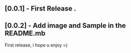 ## [0.0.1] - First Release .

## [0.0.2] - Add image and Sample in the README.mb

First release, i hope u enjoy =)
